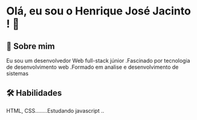 

# Olá, eu sou o Henrique José Jacinto ! 👋
## 🚀 Sobre mim
Eu sou um  desenvolvedor Web full-stack júnior .Fascinado por tecnologia de desenvolvimento web .Formado em analise e  desenvolvimento
de sistemas


## 🛠 Habilidades
HTML, CSS........Estudando javascript ..
